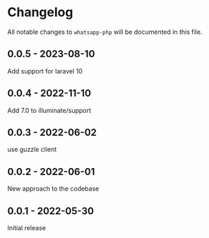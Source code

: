 # Changelog

All notable changes to `whatsapp-php` will be documented in this file.

## 0.0.5 - 2023-08-10

Add support for laravel 10

## 0.0.4 - 2022-11-10

Add 7.0 to illuminate/support

## 0.0.3 - 2022-06-02

use guzzle client

## 0.0.2 - 2022-06-01

New approach to the codebase

## 0.0.1 - 2022-05-30

Initial release
